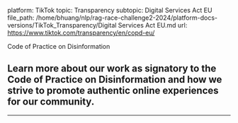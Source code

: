 platform: TikTok
topic: Transparency
subtopic: Digital Services Act EU
file_path: /home/bhuang/nlp/rag-race-challenge2-2024/platform-docs-versions/TikTok_Transparency/Digital Services Act EU.md
url: https://www.tiktok.com/transparency/en/copd-eu/

Code of Practice on Disinformation

## Learn more about our work as signatory to the Code of Practice on Disinformation and how we strive to promote authentic online experiences for our community.

* * *